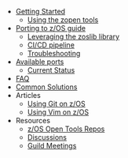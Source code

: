   - [Getting Started](/Guides/Pre-req.md)
    - [Using the zopen tools](/Guides/zopen.md)
  - [Porting to z/OS guide](/Guides/Porting.md)
    - [Leveraging the zoslib library](/Guides/Zoslib.md)
    - [CI/CD pipeline](/Guides/Pipeline.md)
    - [Troubleshooting](/Guides/CommonSolutions.md)
  - [Available ports](/Latest.md)
    - [Current Status](/Progress.md)
  - [FAQ](/Guides/FAQ.md)
  - [Common Solutions](/Guides/CommonSolutions.md)
  - Articles
    - [Using Git on z/OS](/Guides/GitOnZOS.md)
    - [Using Vim on z/OS](/Guides/VimOnZOS.md)
  - Resources
    - [z/OS Open Tools Repos](https://github.com/ZOSOpenTools)
    - [Discussions](https://github.com/ZOSOpenTools/meta/discussions)
    - [Guild Meetings](https://github.com/ZOSOpenTools/meta/discussions/categories/guild)
